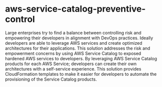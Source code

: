 # aws-service-catalog-preventive-control
Large enterprises try to find a balance between controlling risk and empowering their developers in alignment with DevOps practices.   Ideally developers are able to leverage AWS services and create optimized architectures for their applications. This solution addresses the risk and empowerment concerns by using AWS Service Catalog to exposed hardened AWS services to developers.  By leveraging AWS Service Catalog products for each AWS Service; developers can create their own architectures with a self-service experience.  This solution provides CloudFormation templates to make it easier for developers to automate the provisioning of the Service Catalog products.
